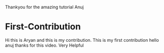 
Thankyou for the amazing tutorial Anuj
# First-Contribution
Hi this is Aryan and this is my contribution.
This is my first contribution
hello anuj thanks for this video. Very Helpful
